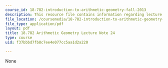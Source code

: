 ```yaml
---
course_id: 18-782-introduction-to-arithmetic-geometry-fall-2013
description: This resource file contains information regarding lecture note 24.
file_location: /coursemedia/18-782-introduction-to-arithmetic-geometry-fall-2013/f37bbbd7fb8c7ee4e077cc5aa1d2a220_MIT18_782F13_lec24.pdf
file_type: application/pdf
layout: pdf
title: 18.782 Arithmetic Geometry Lecture Note 24
type: course
uid: f37bbbd7fb8c7ee4e077cc5aa1d2a220

---
```

None